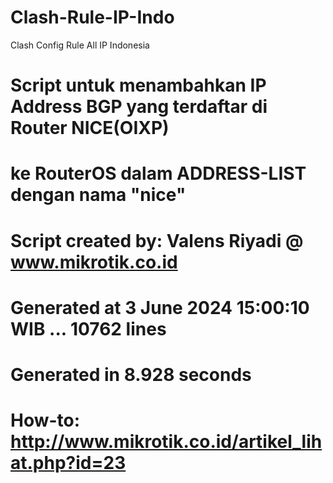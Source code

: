 # Clash-Rule-IP-Indo
Clash Config Rule All IP Indonesia
# Script untuk menambahkan IP Address BGP yang terdaftar di Router NICE(OIXP)
# ke RouterOS dalam ADDRESS-LIST dengan nama "nice"
# Script created by: Valens Riyadi @ www.mikrotik.co.id
# Generated at 3 June 2024 15:00:10 WIB ... 10762 lines
# Generated in 8.928 seconds
# How-to: http://www.mikrotik.co.id/artikel_lihat.php?id=23
